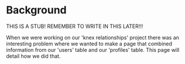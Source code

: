 <!-- Title: Making Queries from Multiple Tables -->
<!-- Subtitle: Studying a function within our Week 3 Exercise -->

# Background

THIS IS A STUB!  REMEMBER TO WRITE IN THIS LATER!!!

When we were working on our 'knex relationships' project there was an interesting problem where we wanted to make a page that combined information from our 'users' table and our 'profiles' table.  This page will detail how we did that.


